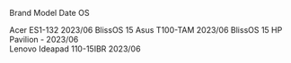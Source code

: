 Brand		Model			Date		OS

Acer		ES1-132			2023/06		BlissOS 15
Asus		T100-TAM		2023/06		BlissOS 15
HP Pavilion	-			2023/06		
Lenovo		Ideapad 110-15IBR	2023/06		


